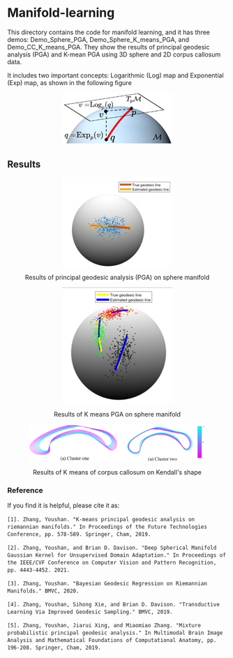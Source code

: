 # Manifold-learning

This directory contains the code for manifold learning, and it has three demos: Demo_Sphere_PGA, Demo_Sphere_K_means_PGA, and Demo_CC_K_means_PGA. They show the results of principal geodesic analysis (PGA) and K-mean PGA using 3D sphere and 2D corpus callosum data.


It includes two important concepts: Logarithmic (Log) map and Exponential (Exp) map, as shown in the following figure
<p align="center">
  <img src="./Figs/mani.png" width="50%"> 
</p>  


## Results

<p align="center">
  <img src="./Figs/PGA.png" width="50%">
</p>
<p align="center"> Results of principal geodesic analysis (PGA) on sphere manifold </p>



<p align="center">
  <img src="./Figs/K_means_PGA.png" width="50%">
</p>
<p align="center"> Results of K means PGA on sphere manifold </p>



<p align="center">
  <img src="./Figs/CC_results.png" width="80%">
</p>
<p align="center"> Results of K means of corpus callosum on Kendall's shape </p>


### Reference

If you find it is helpful, please cite it as:

`
[1]. Zhang, Youshan. "K-means principal geodesic analysis on riemannian manifolds." In Proceedings of the Future Technologies Conference, pp. 578-589. Springer, Cham, 2019.
`

`
[2]. Zhang, Youshan, and Brian D. Davison. "Deep Spherical Manifold Gaussian Kernel for Unsupervised Domain Adaptation." In Proceedings of the IEEE/CVF Conference on Computer Vision and Pattern Recognition, pp. 4443-4452. 2021.
`

`
[3]. Zhang, Youshan. "Bayesian Geodesic Regression on Riemannian Manifolds." BMVC, 2020.
`

`
[4]. Zhang, Youshan, Sihong Xie, and Brian D. Davison. "Transductive Learning Via Improved Geodesic Sampling." BMVC, 2019.
`

`
[5]. Zhang, Youshan, Jiarui Xing, and Miaomiao Zhang. "Mixture probabilistic principal geodesic analysis." In Multimodal Brain Image Analysis and Mathematical Foundations of Computational Anatomy, pp. 196-208. Springer, Cham, 2019.
`
